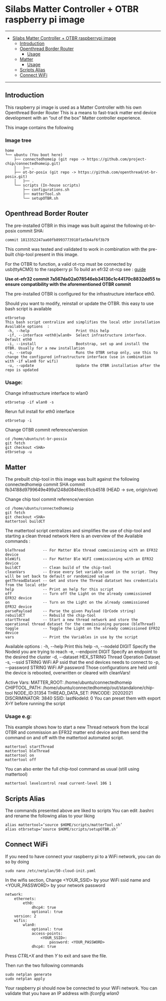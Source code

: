 # Silabs Matter Controller + OTBR raspberry pi image

<hr>

-   [Silabs Matter Controller + OTBR raspberrypi image]()
    -   [Introduction](#introduction)
    -   [Openthread Border Router ](#Openthread-Border-Router)
        -   [Usage](#Usage)
    -   [Matter](#matter)
        -   [Usage](#usage-eg)
    -   [Scripts Alias](#scripts-alias)
    -   [Connect WiFi](#connect-wifi)


<hr>

<a name=“intro”></a>

## Introduction
This raspberry pi image is used as a Matter Controller with his own Openthread Border Router
This is a means to fast-track matter end device development with an “out of the box” Matter controller experience.

This image contains the following

### Image tree

```
home
└── ubuntu (You boot here)
    ├── connectedhomeip (git repo -> https://github.com/project-chip/connectedhomeip.git)
    │   ├── .
    ├── ot-br-posix (git repo -> https://github.com/openthread/ot-br-posix.git)
    │   ├── .
    └── scripts (In-house scripts)
        ├── configurations.sh
        ├── matterTool.sh
        └── setupOTBR.sh
```

<a name=“OTBR”></a>

## Openthread Border Router
The pre-installed OTBR in this image was built against the following ot-br-posix commit SHA:
  ```
  commit 1813352247aa60fb8993773918f1e5b4af6f3b79
  ```

This commit was tested and validated to work in combination with the pre-built chip-tool present in this image.

For the OTBR to function, a valid ot-rcp must be connected by usb(ttyACM0) to the raspberry pi
  To build an efr32 ot-rcp see :
  [guide](https://www.silabs.com/documents/public/application-notes/an1256-using-sl-rcp-with-openthread-border-router.pdf)

  **Use ot-efr32 commit 7a567da02a078546eb34136c1c44170c8832dd55 to ensure compatibility with the aforementioned OTBR commit**

The pre-installed OTBR is configured for the infrastructure interface eth0.

Should you want to modify, reinstall or update the OTBR. this easy to use bash script is available
```
otbrsetup
This bash script centralize and simplifies the local otbr installation
Available options  :
 -h, --help                     Print this help
 -if, --interface <eth0|wlan0>  Select infrastructure interface. Default eth0
 -i, --install                  Bootstrap, set up and install the OTBR. Usually for a new installation
 -s, --setup                    Runs the OTBR setup only, use this to change the configured infrastructure interface (use in combination with -if wlan0 for wifi)
 -u, --update                   Update the OTBR installation after the repo is updated
```

### Usage:
  Change infrastructure interface to wlan0
  ```
  otbrsetup -if wlan0 -s
  ```

  Rerun full install for eth0 interface
  ```
  otbrsetup -i
  ```

  Change OTBR commit reference/version
  ```
  cd /home/ubuntu/ot-br-possix
  git fetch
  git checkout <SHA>
  otbrsetup -u
  ```

## Matter

The prebuilt chip-tool in this image was built against the following connectedhomeip commit SHA
commit fb34188d9799649e499a1248d084fdec61cb4518 (HEAD -> sve, origin/sve)

Change chip tool commit reference/version

  ```
  cd /home/ubuntu/connectedhomeip
  git fetch
  git checkout <SHA>
  mattertool buildCT
  ```

The mattertool script centralizes and simplifies the use of chip-tool and starting a clean thread network
Here is an overview of the Available commands :

```
bleThread        -- For Matter Ble thread commissioning with an EFR32 device
bleWifi          -- For Matter Ble WiFI commissioning with an EFR32 device
buildCT          -- Clean build of the chip-tool
cleanVars        -- Erase every Set variable used in the script. They will be set back to default or randomized value
getThreadDataset -- Get and store the Thread datatset hex credentials from the local otbr
help             -- Print an help for this script
off              -- Turn off the Light on the already commissioned EFR32 device
on               -- Turn on the Light on the already commissioned EFR32 device
parsePayload     -- Parse the given Payload (QrCode string)
rebuildCT        -- Rebuild the chip-tool
startThread      -- Start a new thread network and store the operational thread dataset for the commissioning purpose (bleThread)
toggle           -- Toggle the Light on the already commissioned EFR32 device
vars             -- Print the Variables in use by the script
```

Available options  :
 -h, --help     Print this help
 -n, --nodeId DIGIT   Specify the Nodeid you are trying to reach
 -e, --endpoint DIGIT   Specify an endpoint to the desired the cluster
 -d, --dataset HEX_STRING       Thread Operation Dataset
 -s, --ssid STRING    WiFi AP ssid that the end devices needs to connect to
 -p, --password STRING    WiFi AP password
Those configurations are held until the device is rebooted, overwritten or cleared with cleanVars!

Active Vars:
  MATTER_ROOT: /home/ubuntu/connectedhomeip
  CHIPTOOL_PATH: /home/ubuntu/connectedhomeip/out/standalone/chip-tool
  NODE_ID:31354
  THREAD_DATA_SET:
  PINCODE: 20202021
  DISCRIMINATOR: 3840
  SSID:
  lastNodeId: 0
You can preset them with export X=Y before running the script


### Usage e.g:
This example shows how to start a new Thread network from the local OTBR and commission an EFR32 matter end device
and then send the command on and off with the mattertool automated script.

  ```
  mattertool startThread
  mattertool bleThread
  mattertool on
  mattertool off
  ```

You can also enter the full chip-tool command as usual (still using mattertool)

  ```
  mattertool levelcontrol read current-level 106 1
  ```

## Scripts Alias
The commands presented above are liked to scripts
You can edit .bashrc and rename the following alias to your liking

```
alias mattertool=‘source $HOME/scripts/matterTool.sh’
alias otbrsetup=‘source $HOME/scripts/setupOTBR.sh’
```

## Connect WiFi
If you need to have connect your raspberry pi to a WiFi network, you can do so by doing

```
sudo nano /etc/netplan/50-cloud-init.yaml
```

In the wifis section, Change <YOUR_SSID> by your WiFi ssid name and <YOUR_PASSWORD> by your network password

```
network:
    ethernets:
        eth0:
            dhcp4: true
            optional: true
    version: 2
    wifis:
        wlan0:
            optional: true
            access-points:
                <YOUR_SSID>:
                    password: <YOUR_PASSWORD>
            dhcp4: true
```

Press *CTRL+X* and then *Y* to exit and save the file.

Then run the two following commands

  ```
  sudo netplan generate
  sudo netplan apply
  ```


Your raspberry pi should now be connected to your WiFi network. You can validate that you have an IP address with *ifconfig wlan0*
